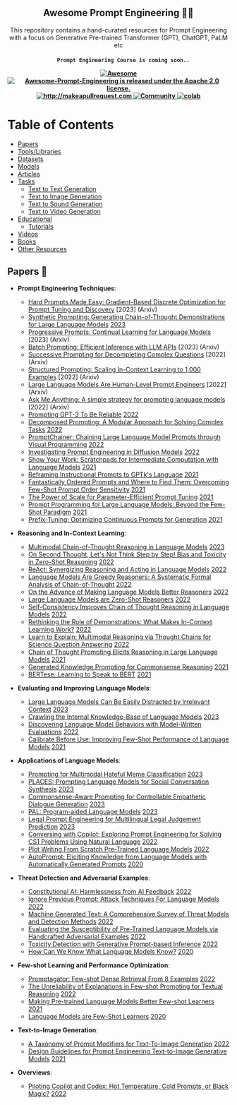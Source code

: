 <h2 align="center">Awesome Prompt Engineering 🧙‍♂️ </h2>
<p align="center">
  <p align="center"> This repository contains a hand-curated resources for Prompt Engineering with a focus on Generative Pre-trained Transformer (GPT), ChatGPT, PaLM etc

</p>


 <h4 align="center">
  
  ```
     Prompt Engineering Course is coming soon..
  ```
  
  <a href="https://awesome.re">
    <img src="https://awesome.re/badge.svg" alt="Awesome" />
  </a>
  <a href="https://github.com/promptslab/Awesome-Prompt-Engineering/blob/main/LICENSE">
    <img src="https://img.shields.io/badge/License-Apache_2.0-blue.svg" alt="Awesome-Prompt-Engineering is released under the Apache 2.0 license." />
  </a>
  <a href="http://makeapullrequest.com">
    <img src="https://img.shields.io/badge/PRs-welcome-brightgreen.svg?style=flat-square" alt="http://makeapullrequest.com" />
  </a>
  <a href="https://discord.gg/m88xfYMbK6">
    <img src="https://img.shields.io/badge/Discord-Community-orange" alt="Community" />
  </a>
  <a href="https://colab.research.google.com/drive/1f4YG9stX9aHmsmh6ZhzjekJU4X4BIynO?usp=sharing">
    <img src="https://colab.research.google.com/assets/colab-badge.svg" alt="colab" />
  </a>
</h4>


# Table of Contents

- [Papers](#papers)
- [Tools/Libraries](#tools)
- [Datasets](#datasets)
- [Models](#datasets)
- [Articles](#articles)
- [Tasks](#tasks)
  - [Text to Text Generation](#text-to-text-generation)
  - [Text to Image Generation](#text-to-image-generation)
  - [Text to Sound Generation](#text-to-sound-generation)
  - [Text to Video Generation](#text-to-video-generation)
- [Educational](#educational)
  - [Tutorials](#tutorials)
- [Videos](#videos)
- [Books](#books)
- [Other Resources](#other-resources)


## Papers 📄

- **Prompt Engineering Techniques**:

  - [Hard Prompts Made Easy: Gradient-Based Discrete Optimization for Prompt Tuning and Discovery](https://arxiv.org/abs/2302.03668) [2023] (Arxiv)
  - [Synthetic Prompting: Generating Chain-of-Thought Demonstrations for Large Language Models](https://arxiv.org/abs/2302.00618) [2023](Arxiv) 
  - [Progressive Prompts: Continual Learning for Language Models](https://arxiv.org/abs/2301.12314) [2023] (Arxiv) 
  - [Batch Prompting: Efficient Inference with LLM APIs](https://arxiv.org/abs/2301.08721) [2023] (Arxiv)
  - [Successive Prompting for Decompleting Complex Questions](https://arxiv.org/abs/2212.04092) [2022] (Arxiv) 
  - [Structured Prompting: Scaling In-Context Learning to 1,000 Examples](https://arxiv.org/abs/2212.06713) [2022] (Arxiv) 
  - [Large Language Models Are Human-Level Prompt Engineers](https://arxiv.org/abs/2211.01910) [2022] (Arxiv) 
  - [Ask Me Anything: A simple strategy for prompting language models](https://paperswithcode.com/paper/ask-me-anything-a-simple-strategy-for) [2022] (Arxiv) 
  - [Prompting GPT-3 To Be Reliable](https://arxiv.org/abs/2210.09150) [2022](Arxiv) 
  - [Decomposed Prompting: A Modular Approach for Solving Complex Tasks](https://arxiv.org/abs/2210.02406) [2022](Arxiv) 
  - [PromptChainer: Chaining Large Language Model Prompts through Visual Programming](https://arxiv.org/abs/2203.06566) [2022](Arxiv) 
  - [Investigating Prompt Engineering in Diffusion Models](https://arxiv.org/abs/2211.15462) [2022](Arxiv) 
  - [Show Your Work: Scratchpads for Intermediate Computation with Language Models](https://arxiv.org/abs/2112.00114) [2021](Arxiv) 
  - [Reframing Instructional Prompts to GPTk's Language](https://arxiv.org/abs/2109.07830) [2021](Arxiv) 
  - [Fantastically Ordered Prompts and Where to Find Them: Overcoming Few-Shot Prompt Order Sensitivity](https://arxiv.org/abs/2104.08786) [2021](Arxiv) 
  - [The Power of Scale for Parameter-Efficient Prompt Tuning](https://arxiv.org/abs/2104.08691) [2021](Arxiv) 
  - [Prompt Programming for Large Language Models: Beyond the Few-Shot Paradigm](https://arxiv.org/abs/2102.07350) [2021](Arxiv) 
  - [Prefix-Tuning: Optimizing Continuous Prompts for Generation](https://arxiv.org/abs/2101.00190) [2021](Arxiv) 
  
 
- **Reasoning and In-Context Learning**:

  - [Multimodal Chain-of-Thought Reasoning in Language Models](https://arxiv.org/abs/2302.00923) [2023](Arxiv) 
  - [On Second Thought, Let's Not Think Step by Step! Bias and Toxicity in Zero-Shot Reasoning](https://arxiv.org/abs/2212.08061) [2022](Arxiv) 
  - [ReAct: Synergizing Reasoning and Acting in Language Models](https://arxiv.org/abs/2210.03629) [2022](Arxiv) 
  - [Language Models Are Greedy Reasoners: A Systematic Formal Analysis of Chain-of-Thought](https://arxiv.org/abs/2210.01240v3) [2022](Arxiv) 
  - [On the Advance of Making Language Models Better Reasoners](https://arxiv.org/abs/2206.02336) [2022](Arxiv) 
  - [Large Language Models are Zero-Shot Reasoners](https://arxiv.org/abs/2205.11916) [2022](Arxiv) 
  - [Self-Consistency Improves Chain of Thought Reasoning in Language Models](https://arxiv.org/abs/2203.11171) [2022](Arxiv) 
  - [Rethinking the Role of Demonstrations: What Makes In-Context Learning Work?](https://arxiv.org/abs/2202.12837) [2022](Arxiv) 
  - [Learn to Explain: Multimodal Reasoning via Thought Chains for Science Question Answering](https://arxiv.org/abs/2209.09513v2) [2022](Arxiv) 
  - [Chain of Thought Prompting Elicits Reasoning in Large Language Models](https://arxiv.org/abs/2201.11903) [2021](Arxiv) 
  - [Generated Knowledge Prompting for Commonsense Reasoning](https://arxiv.org/abs/2110.08387) [2021](Arxiv) 
  - [BERTese: Learning to Speak to BERT](https://aclanthology.org/2021.eacl-main.316) [2021](Acl) 
  
  
- **Evaluating and Improving Language Models**:


  - [Large Language Models Can Be Easily Distracted by Irrelevant Context](https://arxiv.org/abs/2302.00093) [2023](Arxiv) 
  - [Crawling the Internal Knowledge-Base of Language Models](https://arxiv.org/abs/2301.12810) [2023](Arxiv) 
  - [Discovering Language Model Behaviors with Model-Written Evaluations](https://arxiv.org/abs/2212.09251) [2022](Arxiv) 
  - [Calibrate Before Use: Improving Few-Shot Performance of Language Models](https://arxiv.org/abs/2102.09690) [2021](Arxiv) 
  
  
- **Applications of Language Models**:


  - [Prompting for Multimodal Hateful Meme Classification](https://arxiv.org/abs/2302.04156) [2023](Arxiv) 
  - [PLACES: Prompting Language Models for Social Conversation Synthesis](https://arxiv.org/abs/2302.03269) [2023](Arxiv) 
  - [Commonsense-Aware Prompting for Controllable Empathetic Dialogue Generation](https://arxiv.org/abs/2302.01441) [2023](Arxiv) 
  - [PAL: Program-aided Language Models](https://arxiv.org/abs/2211.10435) [2023](Arxiv) 
  - [Legal Prompt Engineering for Multilingual Legal Judgement Prediction](https://arxiv.org/abs/2212.02199) [2023](Arxiv) 
  - [Conversing with Copilot: Exploring Prompt Engineering for Solving CS1 Problems Using Natural Language](https://arxiv.org/abs/2210.15157) [2022](Arxiv) 
  - [Plot Writing From Scratch Pre-Trained Language Models](https://aclanthology.org/2022.inlg-main.5) [2022](Acl) 
  - [AutoPrompt: Eliciting Knowledge from Language Models with Automatically Generated Prompts](https://arxiv.org/abs/2010.15980) [2020](Arxiv) 
  
  
- **Threat Detection and Adversarial Examples**:


  - [Constitutional AI: Harmlessness from AI Feedback](https://arxiv.org/abs/2212.08073) [2022](Arxiv) 
  - [Ignore Previous Prompt: Attack Techniques For Language Models](https://arxiv.org/abs/2211.09527) [2022](Arxiv) 
  - [Machine Generated Text: A Comprehensive Survey of Threat Models and Detection Methods](https://arxiv.org/abs/2210.07321) [2022](Arxiv) 
  - [Evaluating the Susceptibility of Pre-Trained Language Models via Handcrafted Adversarial Examples](https://arxiv.org/abs/2209.02128) [2022](Arxiv) 
  - [Toxicity Detection with Generative Prompt-based Inference](https://arxiv.org/abs/2205.12390) [2022](Arxiv) 
  - [How Can We Know What Language Models Know?](https://direct.mit.edu/tacl/article/doi/10.1162/tacl_a_00324/96460/How-Can-We-Know-What-Language-Models-Know) [2020](Mit) 
  
  
- **Few-shot Learning and Performance Optimization**:


  - [Promptagator: Few-shot Dense Retrieval From 8 Examples](https://arxiv.org/abs/2209.11755) [2022](Arxiv) 
  - [The Unreliability of Explanations in Few-shot Prompting for Textual Reasoning](https://arxiv.org/abs/2205.03401) [2022](Arxiv) 
  - [Making Pre-trained Language Models Better Few-shot Learners](https://aclanthology.org/2021.acl-long.295) [2021](Acl) 
  - [Language Models are Few-Shot Learners](https://arxiv.org/abs/2005.14165) [2020](Arxiv) 
  
  
- **Text-to-Image Generation**:


  - [A Taxonomy of Prompt Modifiers for Text-To-Image Generation](https://arxiv.org/abs/2204.13988) [2022](Arxiv) 
  - [Design Guidelines for Prompt Engineering Text-to-Image Generative Models](https://arxiv.org/abs/2109.06977) [2021](Arxiv) 
  
  
- **Overviews**:

  - [Piloting Copilot and Codex: Hot Temperature, Cold Prompts, or Black Magic?](https://arxiv.org/abs/2210.14699) [2022](Arxiv) 
